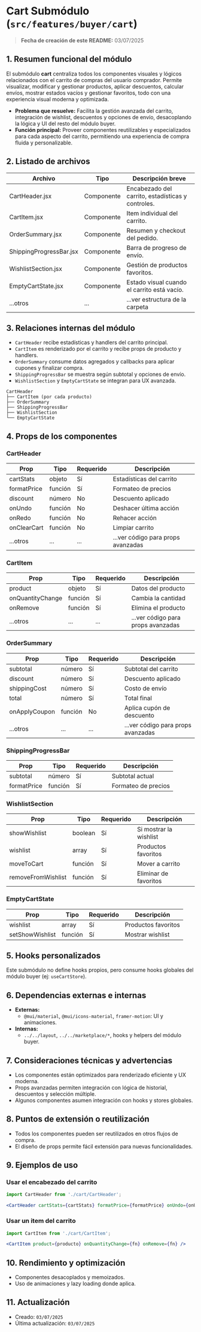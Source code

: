 # Cart Submódulo (`src/features/buyer/cart`)

> **Fecha de creación de este README:** 03/07/2025

## 1. Resumen funcional del módulo

El submódulo **cart** centraliza todos los componentes visuales y lógicos relacionados con el carrito de compras del usuario comprador. Permite visualizar, modificar y gestionar productos, aplicar descuentos, calcular envíos, mostrar estados vacíos y gestionar favoritos, todo con una experiencia visual moderna y optimizada.

- **Problema que resuelve:** Facilita la gestión avanzada del carrito, integración de wishlist, descuentos y opciones de envío, desacoplando la lógica y UI del resto del módulo buyer.
- **Función principal:** Proveer componentes reutilizables y especializados para cada aspecto del carrito, permitiendo una experiencia de compra fluida y personalizable.

## 2. Listado de archivos
| Archivo                | Tipo        | Descripción breve                                 |
|------------------------|-------------|--------------------------------------------------|
| CartHeader.jsx         | Componente  | Encabezado del carrito, estadísticas y controles. |
| CartItem.jsx           | Componente  | Item individual del carrito.                      |
| OrderSummary.jsx       | Componente  | Resumen y checkout del pedido.                    |
| ShippingProgressBar.jsx| Componente  | Barra de progreso de envío.                       |
| WishlistSection.jsx    | Componente  | Gestión de productos favoritos.                   |
| EmptyCartState.jsx     | Componente  | Estado visual cuando el carrito está vacío.       |
| ...otros               | ...         | ...ver estructura de la carpeta                   |

## 3. Relaciones internas del módulo
- `CartHeader` recibe estadísticas y handlers del carrito principal.
- `CartItem` es renderizado por el carrito y recibe props de producto y handlers.
- `OrderSummary` consume datos agregados y callbacks para aplicar cupones y finalizar compra.
- `ShippingProgressBar` se muestra según subtotal y opciones de envío.
- `WishlistSection` y `EmptyCartState` se integran para UX avanzada.

```
CartHeader
├── CartItem (por cada producto)
├── OrderSummary
├── ShippingProgressBar
├── WishlistSection
└── EmptyCartState
```

## 4. Props de los componentes
### CartHeader
| Prop           | Tipo      | Requerido | Descripción                                 |
|----------------|-----------|-----------|---------------------------------------------|
| cartStats      | objeto    | Sí        | Estadísticas del carrito                    |
| formatPrice    | función   | Sí        | Formateo de precios                         |
| discount       | número    | No        | Descuento aplicado                          |
| onUndo         | función   | No        | Deshacer última acción                      |
| onRedo         | función   | No        | Rehacer acción                              |
| onClearCart    | función   | No        | Limpiar carrito                             |
| ...otros       | ...       | ...       | ...ver código para props avanzadas          |

### CartItem
| Prop           | Tipo      | Requerido | Descripción                                 |
|----------------|-----------|-----------|---------------------------------------------|
| product        | objeto    | Sí        | Datos del producto                          |
| onQuantityChange| función  | Sí        | Cambia la cantidad                          |
| onRemove       | función   | Sí        | Elimina el producto                         |
| ...otros       | ...       | ...       | ...ver código para props avanzadas          |

### OrderSummary
| Prop           | Tipo      | Requerido | Descripción                                 |
|----------------|-----------|-----------|---------------------------------------------|
| subtotal       | número    | Sí        | Subtotal del carrito                        |
| discount       | número    | Sí        | Descuento aplicado                          |
| shippingCost   | número    | Sí        | Costo de envío                              |
| total          | número    | Sí        | Total final                                 |
| onApplyCoupon  | función   | No        | Aplica cupón de descuento                   |
| ...otros       | ...       | ...       | ...ver código para props avanzadas          |

### ShippingProgressBar
| Prop           | Tipo      | Requerido | Descripción                                 |
|----------------|-----------|-----------|---------------------------------------------|
| subtotal       | número    | Sí        | Subtotal actual                             |
| formatPrice    | función   | Sí        | Formateo de precios                         |

### WishlistSection
| Prop           | Tipo      | Requerido | Descripción                                 |
|----------------|-----------|-----------|---------------------------------------------|
| showWishlist   | boolean   | Sí        | Si mostrar la wishlist                      |
| wishlist       | array     | Sí        | Productos favoritos                         |
| moveToCart     | función   | Sí        | Mover a carrito                             |
| removeFromWishlist| función| Sí        | Eliminar de favoritos                       |

### EmptyCartState
| Prop           | Tipo      | Requerido | Descripción                                 |
|----------------|-----------|-----------|---------------------------------------------|
| wishlist       | array     | Sí        | Productos favoritos                         |
| setShowWishlist| función   | Sí        | Mostrar wishlist                            |

## 5. Hooks personalizados
Este submódulo no define hooks propios, pero consume hooks globales del módulo buyer (ej: `useCartStore`).

## 6. Dependencias externas e internas
- **Externas:**
  - `@mui/material`, `@mui/icons-material`, `framer-motion`: UI y animaciones.
- **Internas:**
  - `../../layout`, `../../marketplace/*`, hooks y helpers del módulo buyer.

## 7. Consideraciones técnicas y advertencias
- Los componentes están optimizados para renderizado eficiente y UX moderna.
- Props avanzadas permiten integración con lógica de historial, descuentos y selección múltiple.
- Algunos componentes asumen integración con hooks y stores globales.

## 8. Puntos de extensión o reutilización
- Todos los componentes pueden ser reutilizados en otros flujos de compra.
- El diseño de props permite fácil extensión para nuevas funcionalidades.

## 9. Ejemplos de uso

### Usar el encabezado del carrito
```jsx
import CartHeader from './cart/CartHeader';

<CartHeader cartStats={cartStats} formatPrice={formatPrice} onUndo={onUndo} />
```

### Usar un item del carrito
```jsx
import CartItem from './cart/CartItem';

<CartItem product={producto} onQuantityChange={fn} onRemove={fn} />
```

## 10. Rendimiento y optimización
- Componentes desacoplados y memoizados.
- Uso de animaciones y lazy loading donde aplica.

## 11. Actualización
- Creado: `03/07/2025`
- Última actualización: `03/07/2025`
